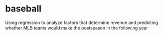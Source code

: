 # baseball
Using regression to analyze factors that determine revenue and predicting whether MLB teams would make the postseason in the following year
